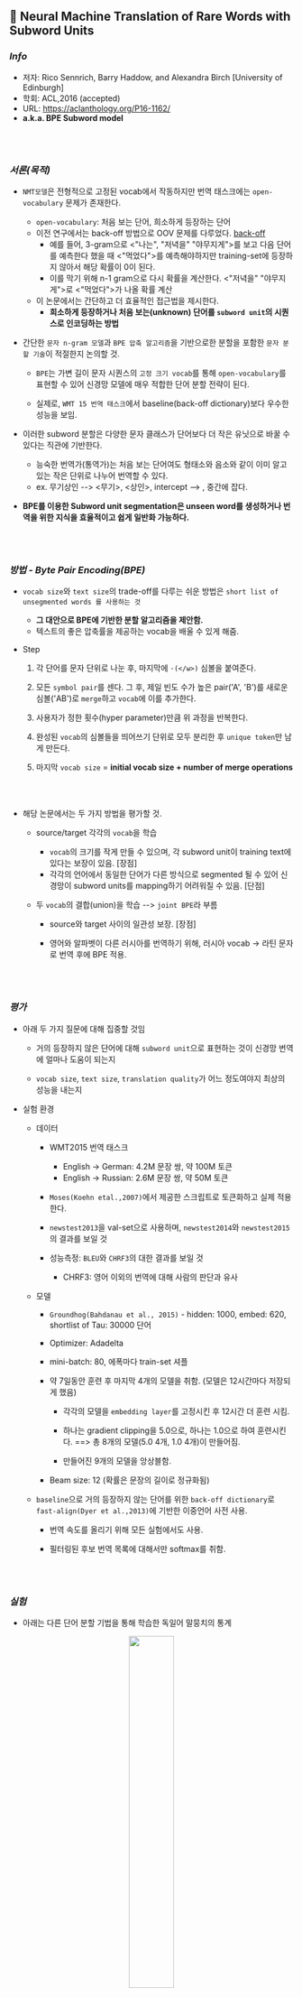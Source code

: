 ## :page_facing_up: Neural Machine Translation of Rare Words with Subword Units

### *Info*

* 저자: Rico Sennrich, Barry Haddow, and Alexandra Birch [University of Edinburgh]
* 학회: ACL,2016 (accepted)
* URL: https://aclanthology.org/P16-1162/
* **a.k.a. BPE Subword model**

<br></br>

### *서론(목적)*

* `NMT모델`은 전형적으로 고정된 vocab에서 작동하지만 번역 태스크에는 `open-vocabulary` 문제가 존재한다.
  - `open-vocabulary`: 처음 보는 단어, 희소하게 등장하는 단어
  - 이전 연구에서는 back-off 방법으로 OOV 문제를 다루었다. [back-off](https://www.quora.com/What-is-backoff-in-NLP)
    - 예를 들어, 3-gram으로 <"나는", "저녁을" "야무지게">를 보고 다음 단어를 예측한다 했을 때 <"먹었다">를 예측해야하지만 training-set에 등장하지 않아서 해당 확률이 0이 된다.
    - 이를 막기 위해 n-1 gram으로 다시 확률을 계산한다. <"저녁을" "야무지게">로 <"먹었다">가 나올 확률 계산
  - 이 논문에서는 간단하고 더 효율적인 접근법을 제시한다.
    - **희소하게 등장하거나 처음 보는(unknown) 단어를 `subword unit`의 시퀀스로 인코딩하는 방법**

* 간단한 `문자 n-gram 모델`과 `BPE 압축 알고리즘`을 기반으로한 분할을 포함한 `문자 분할 기술`이 적절한지 논의할 것.
  - `BPE`는 가변 길이 문자 시퀀스의 `고정 크기 vocab`를 통해 `open-vocabulary`를 표현할 수 있어 신경망 모델에 매우 적합한 단어 분할 전략이 된다.
  
  - 실제로, `WMT 15 번역 태스크`에서 baseline(back-off dictionary)보다 우수한 성능을 보임.

- 이러한 subword 분할은 다양한 문자 클래스가 단어보다 더 작은 유닛으로 바꿀 수 있다는 직관에 기반한다.

  - 능숙한 번역가(통역가)는 처음 보는 단어여도 형태소와 음소와 같이 이미 알고있는 작은 단위로 나누어 번역할 수 있다.
  - ex. 무기상인 --> <무기>, <상인>, intercept --> <inter>, <cept> 중간에 잡다. 

- **BPE를 이용한 Subword unit segmentation은 unseen word를 생성하거나 번역을 위한 지식을 효율적이고 쉽게 일반화 가능하다.**

<br></br>

### *방법 - Byte Pair Encoding(BPE)*

- `vocab size`와 `text size`의 trade-off를 다루는 쉬운 방법은 `short list of unsegmented words 를 사용하는 것`
  - **그 대안으로 BPE에 기반한 분할 알고리즘을 제안함.**
  - 텍스트의 좋은 압축률을 제공하는 vocab을 배울 수 있게 해줌.

- Step

  1. 각 단어를 문자 단위로 나눈 후, 마지막에 `·(</w>)` 심볼을 붙여준다.

  2. 모든 `symbol pair`를 센다. 그 후, 제일 빈도 수가 높은 pair('A', 'B')를 새로운 심볼('AB')로 `merge`하고 `vocab`에 이를 추가한다.

  3. 사용자가 정한 횟수(hyper parameter)만큼 위 과정을 반복한다.

  4. 완성된 `vocab`의 심볼들을 띄어쓰기 단위로 모두 분리한 후 `unique token`만 남게 만든다.

  5. 마지막 `vocab size` = **initial vocab size + number of merge operations**

<br></br>

- 해당 논문에서는 두 가지 방법을 평가할 것.

  - source/target 각각의 `vocab`을 학습
    - `vocab`의 크기를 작게 만들 수 있으며, 각 subword unit이 training text에 있다는 보장이 있음. [장점]
    - 각각의 언어에서 동일한 단어가 다른 방식으로 segmented 될 수 있어 신경망이 subword units를 mapping하기 어려워질 수 있음. [단점]
    
  - 두 `vocab`의 결합(union)을 학습 --> `joint BPE`라 부름

    - source와 target 사이의 일관성 보장. [장점]
  
    - 영어와 알파벳이 다른 러시아를 번역하기 위해, 러시아 vocab -> 라틴 문자로 번역 후에 BPE 적용.

<br></br>

### *평가*

- 아래 두 가지 질문에 대해 집중할 것임

  - 거의 등장하지 않은 단어에 대해 `subword unit`으로 표현하는 것이 신경망 번역에 얼마나 도움이 되는지

  - `vocab size`, `text size`, `translation quality`가 어느 정도여야지 최상의 성능을 내는지

- 실험 환경

  - 데이터
    - WMT2015 번역 태스크
      - English -> German: 4.2M 문장 쌍, 약 100M 토큰
      - English -> Russian: 2.6M 문장 쌍, 약 50M 토큰

    - `Moses(Koehn etal.,2007)`에서 제공한 스크립트로 토큰화하고 실제 적용한다.

    - `newstest2013`을 val-set으로 사용하며, `newstest2014`와 `newstest2015`의 결과를 보일 것

    - 성능측정: `BLEU`와 `CHRF3`의 대한 결과를 보일 것
      - CHRF3: 영어 이외의 번역에 대해 사람의 판단과 유사

  - 모델

    - `Groundhog(Bahdanau et al., 2015)` - hidden: 1000, embed: 620, shortlist of Tau: 30000 단어
    
    - Optimizer: Adadelta

    - mini-batch: 80, 에폭마다 train-set 셔플

    - 약 7일동안 훈련 후 마지막 4개의 모델을 취함. (모델은 12시간마다 저장되게 했음)

      - 각각의 모델을 `embedding layer`를 고정시킨 후 12시간 더 훈련 시킴.

      - 하나는 gradient clipping을 5.0으로, 하나는 1.0으로 하여 훈련시킨다. ==> 총 8개의 모델(5.0 4개, 1.0 4개)이 만들어짐.

      - 만들어진 9개의 모델을 앙상블함.

    - Beam size: 12 (확률은 문장의 길이로 정규화됨)

  - `baseline`으로 거의 등장하지 않는 단어를 위한 `back-off dictionary`로 `fast-align(Dyer et al.,2013)`에 기반한 이중언어 사전 사용.
    
    - 번역 속도를 올리기 위해 모든 실험에서도 사용. 

    - 필터링된 후보 번역 목록에 대해서만 softmax를 취함.


<br></br>

### *실험*

- 아래는 다른 단어 분할 기법을 통해 학습한 독일어 말뭉치의 통계

<div align="center"><img src="https://user-images.githubusercontent.com/46083287/209084319-7e39e969-fa69-4af5-a31a-7e5c0f159c31.png" width="40%"></img></div>

  - 문자 n-gram은 `n`을 어떻게 선택하느냐에 따라 시퀀스 길이와 vocab 크기 간의 `trade-off`가 다르다.

  - uni-gram 표현이 말그대로 open-vocabulary지만 예비 실험에서 성능이 너무 안좋아서 bi-gram 표현으로 실험함. (뒤의 실험)
    - 성능은 더 좋으나, 여전히 training set vocab으로 만들 수 없는 토큰들이 있다.

  - 여러 단어 분할 기법의 통계도 보았지만 이는 `vocab` 크기만 줄였을 뿐, 본 논문의 목적인 OOV 문제에 대한 해결책은 아니므로 적합하지 않음.
    - 여러 단어 분할 기법: compound splitting, rule-based hyphenation, Morfessor

  - **BPE를 사용하면 UNK토큰이 하나도 생성되지 않는 것을 확인함. [본 논문의 목표에 부합]**
    - `글자-단위 모델(character-level model)`과의 차이점: 표현이 간략해져 시퀀스가 짧아지도록 해줌, attention model이 가변 길이 유닛으로 작동하게 해줌.
    - 위의 표에서 merge operation 횟수는 BPE: 59500, joint-BPE: 89500 임.

<br></br>
---------

- `English -> German`, `English -> Russian` 번역 수행 결과
  - `WDict`: back-off dictionary를 사용한 단어-수준 모델 (fast-align)  **baseline**
  - `WUnk`: back-off dictionary를 사용하지 않으며 OOV 단어를 `UNK`로 표현.
  - `unigram F1`: 나뉜 uni-gram의 precision 과 recall의 조화평균.
  - `single & ens-8`: single model & ensemble of 8

<div align="center"><img src="https://user-images.githubusercontent.com/46083287/209084395-e0d2e1cd-89da-4670-8b00-9230dc6c4d3d.png" width="70%"></img></div>

<div align="center"><img src="https://user-images.githubusercontent.com/46083287/209084419-3f21b6b5-f7d8-4a35-b0b0-3237c1d53687.png" width="70%"></img></div>

- back-off dictionary는 희소 단어에 대한 `unigram F1`을 높여준다. (하지만 고유명사를 글자그대로 옮길 수 없으므로 En ->Ru 에서의 향상은 적다.)

- Unigram F1 socre
  - BPE-J90K(BPE 심볼을 합친 것)이 BPE-60K(각각의 BPE)와 C2-50K(character bigram)보다 좋았다.
  - 모든 subword 모델이 baseline을 능가했다.
  - OOV에 대해서는 같은 알파벳을 사용할 경우 그대로 UNK 단어를 복사하는 baseline의 전략이 잘 통했다. (하지만 En -> Ru 에서는 반대)

- `BLUE`와 `CHRF3`가 일관되지 않아 보이는데, 이는 `BLUE`는 precision bias, `CHRF3`는 recall bias 때문으로 본다.
  - 또, 희소하게 등장하는 단어들이 문장의 중심 의미인 경향이 많아 위의 두 점수가 과소평가되었다고 추측한다.
  - 그럼에도 `subword ens-8` 모델이 어떤 지표를 보아도 뛰어난 것을 보였다.

- 성능 가변성(performance variability)는 여전히 NMT에서 문제임.

- `single model`의 경우 8개 중 좋은 성능을 보인 것을 결과로 썼지만 `randomness`를 다루는 방법은 추후 연구에서 주목할 만함.

<br></br>

### *분석*

- training set에서 빈도수로 정렬된 타겟측 단어를 그래프로 그린다.
  `C2-3/500k(Character Bigram)`는 vocab size에 대한 효과를 분석하기 위해 포함시킴. (WDict baseline과 vocab size 동일)

<div align="center"><img src="https://user-images.githubusercontent.com/46083287/209084529-16add585-612c-47d8-abdb-4c0c13426098.png" width="30%"></img></div>

<div align="center"><img src="https://user-images.githubusercontent.com/46083287/209084553-3716af6b-d5ce-4d27-a420-c63465cd3445.png" width="30%"></img></div>

- 모든 모델에서 낮은 빈도수 단어의 unigram F1이 낮아지는 경향이 있음.
  - baseline의 경우 OOV에 대한 F1이 쭉 내리꽂게 떨어지는데 이는 고유 명사가 OOV에 많기 때문이므로 그대로 복사해 넣는 것이 좋은 전략.

- 500000 빈도의 단어에서는 subword 모델이 더 좋은 성능을 보였음.

- 50000 빈도 단어와 500000 빈도 단어 사이를 비교했을 때, `C2-3/500k(Character Bigram의 shortlist)`과 `C2-50k(subword model의 shortlist)`의 차이를 확인.

- subword model의 경우가 `밀도가 더 높고`, `network vocabulary의 크기를 줄이`고 `더 많은 단어를 subword로 나타낼 수 있기` 때문에 성능이 좋다.

<br></br>

<div align="center"><img src="https://user-images.githubusercontent.com/46083287/209084652-682be9a4-c3a9-48b4-a508-cc45ea52d167.png" width="30%"></img></div>

- baseline은 모든 예시에 대해 실패.
  - subword 번역은 잘 번역함.

- 분할이 자연스럽지는 않지만 번역자체는 올바른 것을 확인가능.

- `En -> Ru`의 경우, 알파벳이 다르기 때문에(표기하는 언어가 다름) joint BPE가 더 좋은 성능을 보임.

  - 일반 BPE의 경우 문자 하나를 없애고 추가하는 등의 오류가 관찰됨.

<br></br>

### *결론*

- 본 논문의 주된 주장(기여)는 `subword init(using BPE)`으로 희소하게 등장하는 단어들을 표현해 open-vocabulary 번역을 NMT에서 가능하게 하는 것.
  - back-off translation model보다 더 간단하며 효율적.

- `BPE`를 사용함으로써, 가변 길이의 `subword unit`로 구성된 기존보다 작은 vocab을 만들 수 있음.

- 기존 NMT 모델들보다 `subword mode`l을 사용한 모델이 OOV와 희소 단어에 대한 번역에 좋은 성능을 보임.

- 향후 연구로 `language pair`와 훈련 데이터의 양에 따라 자동적으로 최적의 `vocab size`를 학습하는 것이 될 것 같음. (본 논문에서는 `vocab size`를 임의로 정함)
  - 또한, subword unit을 더욱 `alignable`하게 만들기위한 `bilingually informed segmentation algorithm`이 잠재성이 있다고 생각함. (타겟 텍스트에 의존하지 않는)
  - 예를들어, En->Ru 에서 알파벳이 다른(표기 언어가 다른) 것과 관계없이 잘 동작하는
